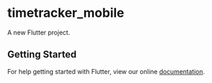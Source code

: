 # timetracker_mobile

A new Flutter project.

## Getting Started

For help getting started with Flutter, view our online
[documentation](http://flutter.io/).
